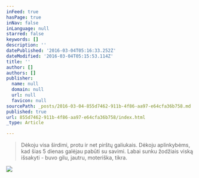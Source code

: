 ```yaml
---
inFeed: true
hasPage: true
inNav: false
inLanguage: null
starred: false
keywords: []
description: ''
datePublished: '2016-03-04T05:16:33.252Z'
dateModified: '2016-03-04T05:15:53.114Z'
title: ''
author: []
authors: []
publisher:
  name: null
  domain: null
  url: null
  favicon: null
sourcePath: _posts/2016-03-04-855d7462-911b-4f86-aa97-e64cfa36b758.md
published: true
url: 855d7462-911b-4f86-aa97-e64cfa36b758/index.html
_type: Article

---
```

> Dėkoju visa širdimi, protu ir net pirštų galiukais. Dėkoju aplinkybėms, kad šias 5 dienas galėjau pabūti su savimi. Labai sunku žodžiais viską išsakyti - buvo gilu, jautru, moteriška, tikra.

![](https://the-grid-user-content.s3-us-west-2.amazonaws.com/db786d40-8133-4c8a-bfaa-7773a2d500e4.jpg)
